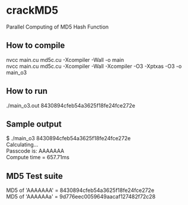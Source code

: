 # crackMD5
Parallel Computing of MD5 Hash Function  


## How to compile
nvcc main.cu md5c.cu -Xcompiler -Wall -o main  
nvcc main.cu md5c.cu -Xcompiler -Wall -Xcompiler -O3 -Xptxas -O3 -o main_o3  


## How to run
./main_o3.out 8430894cfeb54a3625f18fe24fce272e  


## Sample output
$ ./main_o3 8430894cfeb54a3625f18fe24fce272e  
Calculating...  
Passcode is: AAAAAAA  
Compute time = 657.71ms  


## MD5 Test suite
MD5 of 'AAAAAAA' = 8430894cfeb54a3625f18fe24fce272e  
MD5 of 'AAAAAAa' = 9d776eec0059649aacaf127482f72c28  
